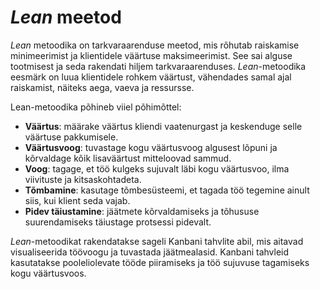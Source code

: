# *Lean* meetod

*Lean* metoodika on tarkvaraarenduse meetod, mis rõhutab raiskamise minimeerimist ja klientidele väärtuse maksimeerimist. See sai alguse tootmisest ja seda rakendati hiljem tarkvaraarenduses. *Lean*-metoodika eesmärk on luua klientidele rohkem väärtust, vähendades samal ajal raiskamist, näiteks aega, vaeva ja ressursse.

Lean-metoodika põhineb viiel põhimõttel:

- **Väärtus**: määrake väärtus kliendi vaatenurgast ja keskenduge selle väärtuse pakkumisele.
- **Väärtusvoog**: tuvastage kogu väärtusvoog algusest lõpuni ja kõrvaldage kõik lisaväärtust mitteloovad sammud.
- **Voog**: tagage, et töö kulgeks sujuvalt läbi kogu väärtusvoo, ilma viivituste ja kitsaskohtadeta.
- **Tõmbamine**: kasutage tõmbesüsteemi, et tagada töö tegemine ainult siis, kui klient seda vajab.
- **Pidev täiustamine**: jäätmete kõrvaldamiseks ja tõhususe suurendamiseks täiustage protsessi pidevalt.

*Lean*-metoodikat rakendatakse sageli Kanbani tahvlite abil, mis aitavad visualiseerida töövoogu ja tuvastada jäätmealasid. Kanbani tahvleid kasutatakse pooleliolevate tööde piiramiseks ja töö sujuvuse tagamiseks kogu väärtusvoos.
